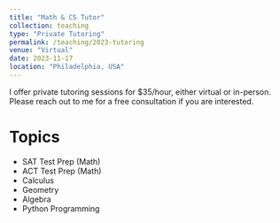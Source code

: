 ```yaml
---
title: "Math & CS Tutor"
collection: teaching
type: "Private Tutoring"
permalink: /teaching/2023-tutoring
venue: "Virtual"
date: 2023-11-17
location: "Philadelphia, USA"
---
```


I offer private tutoring sessions for $35/hour, either virtual or in-person. Please reach out to me for a free consultation if you are interested. 

Topics
======
- SAT Test Prep (Math)
- ACT Test Prep (Math)
- Calculus
- Geometry
- Algebra
- Python Programming
